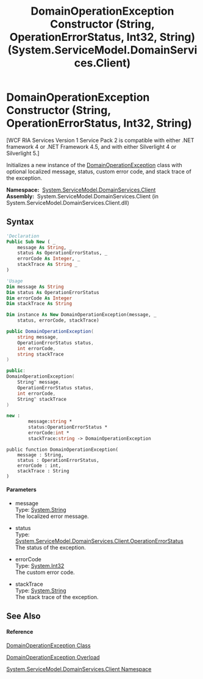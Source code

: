 ﻿---
title: DomainOperationException Constructor (String, OperationErrorStatus, Int32, String) (System.ServiceModel.DomainServices.Client)
TOCTitle: DomainOperationException Constructor (String, OperationErrorStatus, Int32, String)
ms:assetid: M:System.ServiceModel.DomainServices.Client.DomainOperationException.#ctor(System.String,System.ServiceModel.DomainServices.Client.OperationErrorStatus,System.Int32,System.String)
ms:mtpsurl: https://msdn.microsoft.com/en-us/library/system.servicemodel.domainservices.client.domainoperationexception.domainoperationexception(v=VS.91)
ms:contentKeyID: 28755268
ms.date: 01/27/2012
mtps_version: v=VS.91
dev_langs:
- vb
- csharp
- c++
- fsharp
- jscript
api_location:
- System.ServiceModel.DomainServices.Client.dll
api_name:
- System.ServiceModel.DomainServices.Client.DomainOperationException..ctor
api_type:
- Managed
topic_type:
- apiref
- kbSyntax
product_family_name: VS
ROBOTS: INDEX,FOLLOW
---

# DomainOperationException Constructor (String, OperationErrorStatus, Int32, String)

\[WCF RIA Services Version 1 Service Pack 2 is compatible with either .NET framework 4 or .NET Framework 4.5, and with either Silverlight 4 or Silverlight 5.\]

Initializes a new instance of the [DomainOperationException](ff423001\(v=vs.91\).md) class with optional localized message, status, custom error code, and stack trace of the exception.

**Namespace:**  [System.ServiceModel.DomainServices.Client](ff422479\(v=vs.91\).md)  
**Assembly:**  System.ServiceModel.DomainServices.Client (in System.ServiceModel.DomainServices.Client.dll)

## Syntax

``` vb
'Declaration
Public Sub New ( _
    message As String, _
    status As OperationErrorStatus, _
    errorCode As Integer, _
    stackTrace As String _
)
```

``` vb
'Usage
Dim message As String
Dim status As OperationErrorStatus
Dim errorCode As Integer
Dim stackTrace As String

Dim instance As New DomainOperationException(message, _
    status, errorCode, stackTrace)
```

``` csharp
public DomainOperationException(
    string message,
    OperationErrorStatus status,
    int errorCode,
    string stackTrace
)
```

``` c++
public:
DomainOperationException(
    String^ message, 
    OperationErrorStatus status, 
    int errorCode, 
    String^ stackTrace
)
```

``` fsharp
new : 
        message:string * 
        status:OperationErrorStatus * 
        errorCode:int * 
        stackTrace:string -> DomainOperationException
```

``` jscript
public function DomainOperationException(
    message : String, 
    status : OperationErrorStatus, 
    errorCode : int, 
    stackTrace : String
)
```

#### Parameters

  - message  
    Type: [System.String](https://msdn.microsoft.com/en-us/library/s1wwdcbf)  
    The localized error message.  

<!-- end list -->

  - status  
    Type: [System.ServiceModel.DomainServices.Client.OperationErrorStatus](ff422311\(v=vs.91\).md)  
    The status of the exception.  

<!-- end list -->

  - errorCode  
    Type: [System.Int32](https://msdn.microsoft.com/en-us/library/td2s409d)  
    The custom error code.  

<!-- end list -->

  - stackTrace  
    Type: [System.String](https://msdn.microsoft.com/en-us/library/s1wwdcbf)  
    The stack trace of the exception.  

## See Also

#### Reference

[DomainOperationException Class](ff423001\(v=vs.91\).md)

[DomainOperationException Overload](ff422875\(v=vs.91\).md)

[System.ServiceModel.DomainServices.Client Namespace](ff422479\(v=vs.91\).md)

